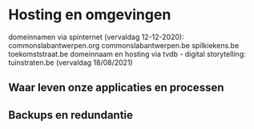# Hosting en omgevingen

domeinnamen via spinternet (vervaldag 12-12-2020):
commonslabantwerpen.org
commonslabantwerpen.be
spilkiekens.be
toekomststraat.be
domeinnaam en hosting via tvdb - digital storytelling:
tuinstraten.be (vervaldag 18/08/2021)

## Waar leven onze applicaties en processen

## Backups en redundantie
